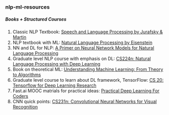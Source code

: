 ### nlp-ml-resources


##### Books + Structured Courses

1. Classic NLP Textbook: [Speech and Language Processing by Jurafsky & Martin](https://web.stanford.edu/~jurafsky/slp3/)
2. NLP textbook with ML: [Natural Language Processing by Eisenstein](https://github.com/jacobeisenstein/gt-nlp-class/blob/master/notes/eisenstein-nlp-notes.pdf)
3. NN and DL for NLP: [A Primer on Neural Network Models for Natural Language Processing](http://u.cs.biu.ac.il/~yogo/nnlp.pdf)
4. Graduate level NLP course with emphasis on DL: [CS224n: Natural Language Processing with Deep Learning](http://web.stanford.edu/class/cs224n/syllabus.html)
5. Book on theoretical ML: [Understanding Machine Learning: From Theory to Algorithms](https://www.cs.huji.ac.il/~shais/UnderstandingMachineLearning/understanding-machine-learning-theory-algorithms.pdf)
6. Graduate level course to learn about DL framework, TensorFlow: [CS 20: Tensorflow for Deep Learning Research](http://web.stanford.edu/class/cs20si/syllabus.html)
7. Fast.ai MOOC matrials for practical ideas: [Practical Deep Learning For Coders](http://course.fast.ai/)
8. CNN quick points: [CS231n: Convolutional Neural Networks for Visual Recognition](http://cs231n.github.io/convolutional-networks/)


